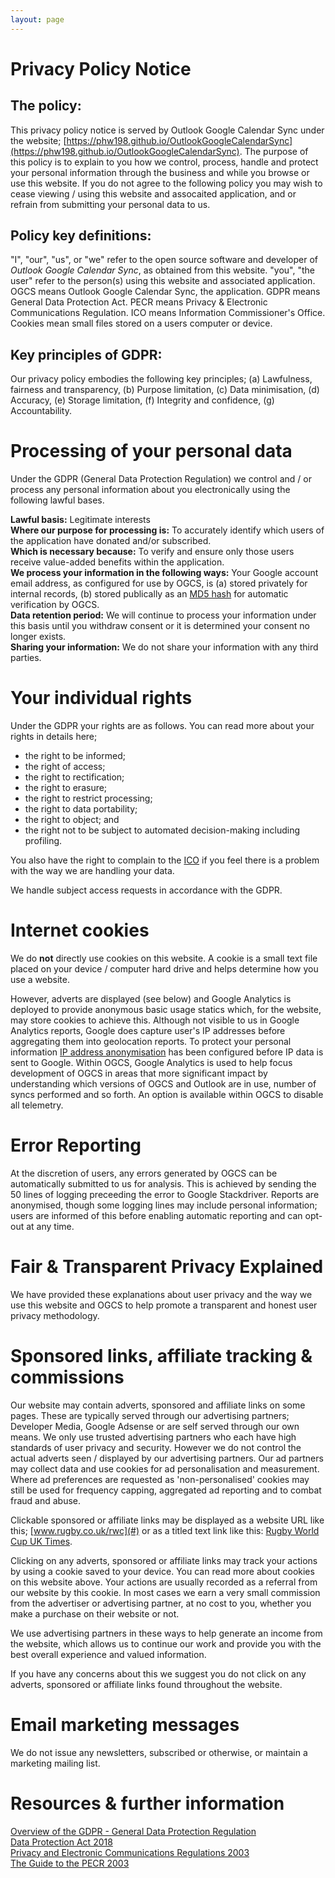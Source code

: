 ```yaml
---
layout: page
---
```

# Privacy Policy Notice

## The policy:
This privacy policy notice is served by Outlook Google Calendar Sync under the website; [https://phw198.github.io/OutlookGoogleCalendarSync](https://phw198.github.io/OutlookGoogleCalendarSync). The purpose of this policy is to explain to you how we control, process, handle and protect your personal information through the business and while you browse or use this website. If you do not agree to the following policy you may wish to cease viewing / using this website and assocaited application, and or refrain from submitting your personal data to us.

## Policy key definitions:
"I", "our", "us", or "we" refer to the open source software and developer of *Outlook Google Calendar Sync*, as obtained from this website.
"you", "the user" refer to the person(s) using this website and associated application.
OGCS means Outlook Google Calendar Sync, the application.
GDPR means General Data Protection Act.
PECR means Privacy & Electronic Communications Regulation.
ICO means Information Commissioner's Office.
Cookies mean small files stored on a users computer or device.

## Key principles of GDPR:

Our privacy policy embodies the following key principles; (a) Lawfulness, fairness and transparency, (b) Purpose limitation, (c) Data minimisation, (d) Accuracy, (e) Storage limitation, (f) Integrity and confidence, (g) Accountability.

# Processing of your personal data

Under the GDPR (General Data Protection Regulation) we control and / or process any personal information about you electronically using the following lawful bases.

**Lawful basis:** Legitimate interests  
**Where our purpose for processing is:** To accurately identify which users of the application have donated and/or subscribed.  
**Which is necessary because:** To verify and ensure only those users receive value-added benefits within the application.  
**We process your information in the following ways:** Your Google account email address, as configured for use by OGCS, is (a) stored privately for internal records, (b) stored publically as an [MD5&nbsp;hash](https://en.wikipedia.org/wiki/MD5) for automatic verification by OGCS.  
**Data retention period:** We will continue to process your information under this basis until you withdraw consent or it is determined your consent no longer exists.  
**Sharing your information:** We do not share your information with any third parties.

# Your individual rights
Under the GDPR your rights are as follows. You can read more about your rights in details here;

* the right to be informed;
* the right of access;
* the right to rectification;
* the right to erasure;
* the right to restrict processing;
* the right to data portability;
* the right to object; and
* the right not to be subject to automated decision-making including profiling.

You also have the right to complain to the [ICO](www.ico.org.uk) if you feel there is a problem with the way we are handling your data.

We handle subject access requests in accordance with the GDPR.

# Internet cookies
We do **not** directly use cookies on this website. A cookie is a small text file placed on your device / computer hard drive and helps determine how you use a website. 

However, adverts are displayed (see below) and Google Analytics is deployed to provide anonymous basic usage statics which, for the website, may store cookies to achieve this. Although not visible to us in Google Analytics reports, Google does capture user's IP addresses before aggregating them into geolocation reports. To protect your personal information [IP address anonymisation](https://support.google.com/analytics/answer/2763052?hl=en) has been configured before IP data is sent to Google. Within OGCS, Google Analytics is used to help focus development of OGCS in areas that more significant impact by understanding which versions of OGCS and Outlook are in use, number of syncs performed and so forth. An option is available within OGCS to disable all telemetry.

# Error Reporting

At the discretion of users, any errors generated by OGCS can be automatically submitted to us for analysis. This is achieved by sending the 50 lines of logging preceeding the error to Google Stackdriver. Reports are anonymised, though some logging lines may include personal information; users are informed of this before enabling automatic reporting and can opt-out at any time.

# Fair & Transparent Privacy Explained
We have provided these explanations about user privacy and the way we use this website and OGCS to help promote a transparent and honest user privacy methodology.

# Sponsored links, affiliate tracking & commissions
Our website may contain adverts, sponsored and affiliate links on some pages. These are typically served through our advertising partners; Developer Media, Google Adsense or are self served through our own means. We only use trusted advertising partners who each have high standards of user privacy and security. However we do not control the actual adverts seen / displayed by our advertising partners. Our ad partners may collect data and use cookies for ad personalisation and measurement. Where ad preferences are requested as 'non-personalised' cookies may still be used for frequency capping, aggregated ad reporting and to combat fraud and abuse.

Clickable sponsored or affiliate links may be displayed as a website URL like this; [www.rugby.co.uk/rwc](#) or as a titled text link like this: [Rugby World Cup UK Times](#).

Clicking on any adverts, sponsored or affiliate links may track your actions by using a cookie saved to your device. You can read more about cookies on this website above. Your actions are usually recorded as a referral from our website by this cookie. In most cases we earn a very small commission from the advertiser or advertising partner, at no cost to you, whether you make a purchase on their website or not.

We use advertising partners in these ways to help generate an income from the website, which allows us to continue our work and provide you with the best overall experience and valued information.

If you have any concerns about this we suggest you do not click on any adverts, sponsored or affiliate links found throughout the website.

# Email marketing messages

We do not issue any newsletters, subscribed or otherwise, or maintain a marketing mailing list.

# Resources & further information

[Overview of the GDPR - General Data Protection Regulation](https://ico.org.uk/for-organisations/data-protection-reform/overview-of-the-gdpr/)  
[Data Protection Act 2018](http://www.legislation.gov.uk/ukpga/2018/12/contents/enacted)  
[Privacy and Electronic Communications Regulations 2003](http://www.legislation.gov.uk/uksi/2003/2426/contents/made)  
[The Guide to the PECR 2003](https://ico.org.uk/for-organisations/guide-to-pecr/)

